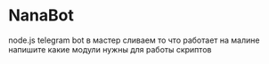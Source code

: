 # NanaBot
node.js telegram bot
в мастер сливаем то что работает на малине
напишите какие модули нужны для работы скриптов
